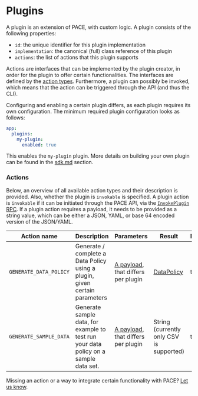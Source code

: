 # Plugins

A plugin is an extension of PACE, with custom logic. A plugin consists of the following properties:

* `id`: the unique identifier for this plugin implementation
* `implementation`: the canonical (full) class reference of this plugin
* `actions`: the list of actions that this plugin supports

Actions are interfaces that can be implemented by the plugin creator, in order for the plugin to offer certain functionalities. The interfaces are defined by the [action types](https://buf.build/getstrm/pace/docs/main:getstrm.pace.api.plugins.v1alpha#getstrm.pace.api.plugins.v1alpha.Action.Type). Furthermore, a plugin can possibly be invoked, which means that the action can be triggered through the API (and thus the CLI).

Configuring and enabling a certain plugin differs, as each plugin requires its own configuration. The minimum required plugin configuration looks as follows:

```yaml
app:
  plugins:
    my-plugin:
      enabled: true
```

This enables the `my-plugin` plugin. More details on building your own plugin can be found in the [sdk.md](sdk.md "mention") section.

### Actions

Below, an overview of all available action types and their description is provided. Also, whether the plugin is `invokable` is specified. A plugin action is `invokable` if it can be initiated through the PACE API, via the [`InvokePlugin` RPC](https://buf.build/getstrm/pace/docs/main:getstrm.pace.api.plugins.v1alpha#getstrm.pace.api.plugins.v1alpha.PluginsService.InvokePlugin). If a plugin action requires a payload, it needs to be provided as a string value, which can be either a JSON, YAML, or base 64 encoded version of the JSON/YAML.

<table data-full-width="true"><thead><tr><th width="249">Action name</th><th width="194">Description</th><th width="280">Parameters</th><th width="169">Result</th><th data-type="checkbox">Invokable</th></tr></thead><tbody><tr><td><code>GENERATE_DATA_POLICY</code></td><td>Generate / complete a Data Policy using a plugin, given certain parameters</td><td><a href="https://buf.build/getstrm/pace/docs/main:getstrm.pace.api.plugins.v1alpha#getstrm.pace.api.plugins.v1alpha.DataPolicyGenerator.Parameters">A payload</a>, that differs per plugin</td><td><a href="https://buf.build/getstrm/pace/docs/main:getstrm.pace.api.entities.v1alpha#getstrm.pace.api.entities.v1alpha.DataPolicy">DataPolicy</a></td><td>true</td></tr><tr><td><code>GENERATE_SAMPLE_DATA</code></td><td>Generate sample data, for example to test run your data policy on a sample data set.</td><td><a href="https://buf.build/getstrm/pace/docs/main:getstrm.pace.api.plugins.v1alpha#getstrm.pace.api.plugins.v1alpha.SampleDataGenerator.Parameters">A payload</a>, that differs per plugin</td><td>String (currently only CSV is supported)</td><td>true</td></tr></tbody></table>

Missing an action or a way to integrate certain functionality with PACE? [Let us know](../../contact.md).
